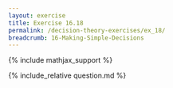 ```yaml
---
layout: exercise
title: Exercise 16.18
permalink: /decision-theory-exercises/ex_18/
breadcrumb: 16-Making-Simple-Decisions
---
```


{% include mathjax_support %}

<div><i class="arrow-up loader" data-chapter="decision-theory-exercises" data-exercise="ex_18" data-rating="0"></i></div>
{% include_relative question.md %}
